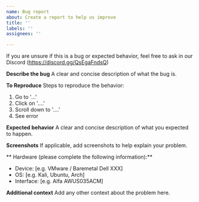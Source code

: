 ```yaml
---
name: Bug report
about: Create a report to help us improve
title: ''
labels: ''
assignees: ''

---
```


If you are unsure if this is a bug or expected behavior, feel free to ask in our Discord (https://discord.gg/QsEgaFndsQ)

**Describe the bug**
A clear and concise description of what the bug is.

**To Reproduce**
Steps to reproduce the behavior:
1. Go to '...'
2. Click on '....'
3. Scroll down to '....'
4. See error

**Expected behavior**
A clear and concise description of what you expected to happen.

**Screenshots**
If applicable, add screenshots to help explain your problem.

** Hardware (please complete the following information):**
 - Device: [e.g. VMware / Baremetal Dell XXX]
 - OS: [e.g. Kali, Ubuntu, Arch]
 - Interface: [e.g. Alfa AWUS035ACM]

**Additional context**
Add any other context about the problem here.
